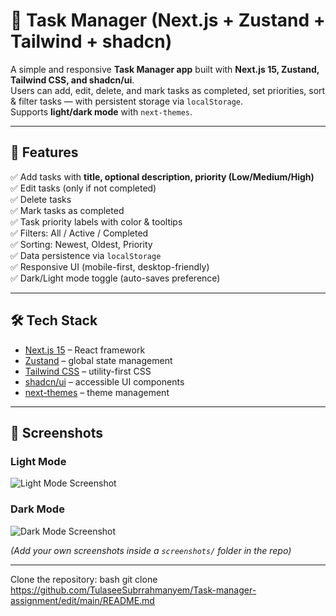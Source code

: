 # 📝 Task Manager (Next.js + Zustand + Tailwind + shadcn)

A simple and responsive **Task Manager app** built with **Next.js 15, Zustand, Tailwind CSS, and shadcn/ui**.  
Users can add, edit, delete, and mark tasks as completed, set priorities, sort & filter tasks — with persistent storage via `localStorage`.  
Supports **light/dark mode** with `next-themes`.

---

## 🚀 Features

✅ Add tasks with **title, optional description, priority (Low/Medium/High)**  
✅ Edit tasks (only if not completed)  
✅ Delete tasks  
✅ Mark tasks as completed  
✅ Task priority labels with color & tooltips  
✅ Filters: All / Active / Completed  
✅ Sorting: Newest, Oldest, Priority  
✅ Data persistence via `localStorage`  
✅ Responsive UI (mobile-first, desktop-friendly)  
✅ Dark/Light mode toggle (auto-saves preference)  

---

## 🛠 Tech Stack

- [Next.js 15](https://nextjs.org/) – React framework  
- [Zustand](https://zustand-demo.pmnd.rs/) – global state management  
- [Tailwind CSS](https://tailwindcss.com/) – utility-first CSS  
- [shadcn/ui](https://ui.shadcn.com/) – accessible UI components  
- [next-themes](https://github.com/pacocoursey/next-themes) – theme management  

---

## 📸 Screenshots

### Light Mode  
![Light Mode Screenshot](./lightDomeTaskmanager.png)

### Dark Mode  
![Dark Mode Screenshot](./darkmodeTaskmanager.png)

*(Add your own screenshots inside a `screenshots/` folder in the repo)*

---
 Clone the repository:
   bash
git clone https://github.com/TulaseeSubrrahmanyem/Task-manager-assignment/edit/main/README.md
